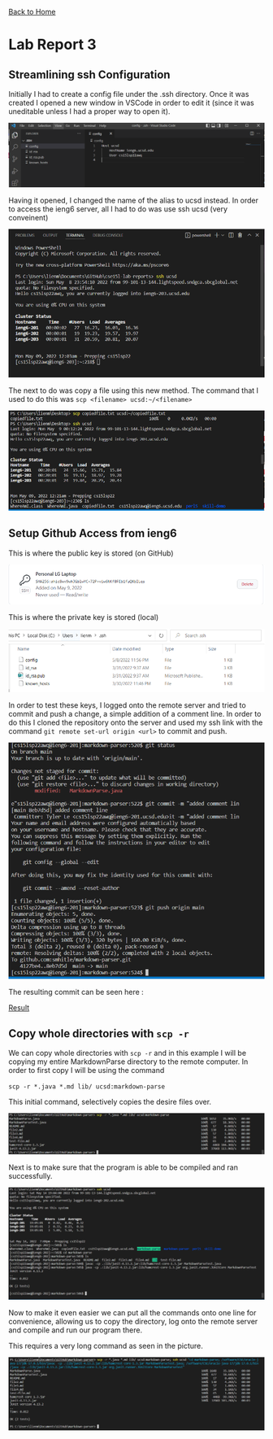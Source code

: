 [Back to Home](https://smhitle.github.io/cse15l-lab-reports/)

# Lab Report 3

## Streamlining ssh Configuration

Initially I had to create a config file under the .ssh directory. Once it was created I opened a new window in VSCode in order to edit it (since it was uneditable unless I had a proper way to open it). 

![OpenConfig](Images/openconfig.PNG)

Having it opened, I changed the name of the alias to ucsd instead. In order to access the ieng6 server, all I had to do was use ssh ucsd (very conveinent)

![LoggingIn](Images/login.PNG)

The next to do was copy a file using this new method. The command that I used to do this was `scp <filename> ucsd:~/<filename>`

![CopiedFile](Images/copiedfile.PNG)

## Setup Github Access from ieng6 

This is where the public key is stored (on GitHub)

![Public](Images/publickey.PNG)

This is where the private key is stored (local)

![Private](Images/privatekey.PNG)

In order to test these keys, I logged onto the remote server and tried to commit and push a change, a simple addition of a comment line. In order to do this I cloned the repository onto the server and used my ssh link with the command `git remote set-url origin <url>` to commit and push.

![RemoteCommitPush](Images/remotepush.PNG)

The resulting commit can be seen here :

[Result](https://github.com/smhitle/markdown-parser/commit/8eb7d5d15ed1bab612c456dd0b0988fe4c1340df)

## Copy whole directories with `scp -r`

We can copy whole directories with `scp -r` and in this example I will be copying my entire MarkdownParse directory to the remote computer. In order to first copy I will be using the command

`scp -r *.java *.md lib/ ucsd:markdown-parse`

This initial command, selectively copies the desire files over.

![CopyDir](Images/scp-r.PNG)

Next is to make sure that the program is able to be compiled and ran successfully.

![RunTests](Images/scpruntests.PNG)

Now to make it even easier we can put all the commands onto one line for convenience, allowing us to copy the directory, log onto the remote server and compile and run our program there.

This requires a very long command as seen in the picture.

![OneLine](Images/scp-roneline.PNG)


